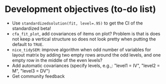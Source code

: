 # Development objectives (to-do list)

- Use `standardizedsolution(fit, level=.95)` to get the CI of the standardized beta!
- `cfa_fit_plot`, add covariances of items on plot? Problem is that is does not keep a vertical structure so does not look pretty when putting the default to `TRUE`.
- `nice_tidySEM`: improve algorithm when odd number of variables for layout matrix by adding two empty rows around the odd levels, and one empty row in the middle of the even levels?
- Add automatic covariances (specify levels, e.g.,: "level1 = IV", "level2 = M", "level3 = DV")
- Get community feedback
